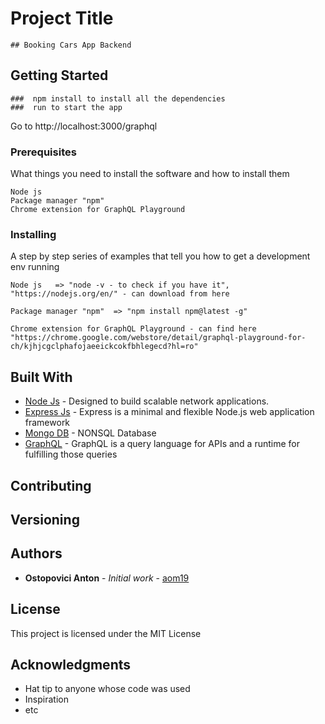 # Project Title

    ## Booking Cars App Backend

## Getting Started

    ###  npm install to install all the dependencies
    ###  run to start the app

Go to http://localhost:3000/graphql

### Prerequisites

What things you need to install the software and how to install them

```
Node js
Package manager "npm"
Chrome extension for GraphQL Playground
```

### Installing

A step by step series of examples that tell you how to get a development env running

    Node js   => "node -v - to check if you have it", "https://nodejs.org/en/" - can download from here

    Package manager "npm"  => "npm install npm@latest -g"

    Chrome extension for GraphQL Playground - can find here "https://chrome.google.com/webstore/detail/graphql-playground-for-ch/kjhjcgclphafojaeeickcokfbhlegecd?hl=ro"



## Built With

- [Node Js](https://nodejs.org/en/) - Designed to build scalable network applications.
- [Express Js](https://expressjs.com/en/5x/api.html) - Express is a minimal and flexible Node.js web application framework
- [Mongo DB](https://docs.mongodb.com/) - NONSQL Database
- [GraphQL](https://graphql.org/) - GraphQL is a query language for APIs and a runtime for fulfilling those queries

## Contributing

## Versioning

## Authors

- **Ostopovici Anton** - _Initial work_ - [aom19](https://github.com/aom19)


## License

This project is licensed under the MIT License

## Acknowledgments

- Hat tip to anyone whose code was used
- Inspiration
- etc
